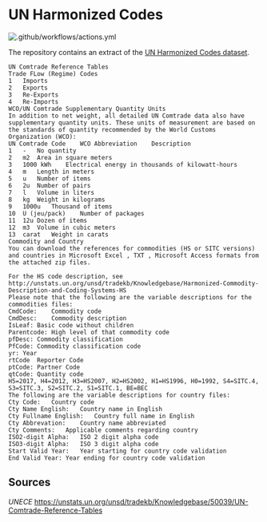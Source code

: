 # UN Harmonized Codes 
![.github/workflows/actions.yml](https://github.com/marek5050/HARMONIZED-CODES/workflows/.github/workflows/actions.yml/badge.svg)

The repository contains an extract of the [UN Harmonized Codes dataset](https://unstats.un.org/unsd/tradekb/Knowledgebase/50039/UN-Comtrade-Reference-Tables). 

```
UN Comtrade Reference Tables​
Trade FLow (Regime) Codes
1	Imports
2	Exports
3	Re-Exports
4	Re-Imports
WCO/UN Comtrade Supplementary Quantity Units
In addition to net weight, all detailed UN Comtrade data also have supplementary quantity units. These units of measurement are based on the standards of quantity recommended by the World Customs Organization (WCO):
UN Comtrade Code	WCO Abbreviation	Description
1	-	No quantity
2	m2	Area in square meters
3	1000 kWh	Electrical energy in thousands of kilowatt-hours
4	m	Length in meters
5	u	Number of items
6	2u	Number of pairs
7	l	Volume in liters
8	kg	Weight in kilograms
9	1000u	Thousand of items
10	U (jeu/pack)	Number of packages
11	12u	Dozen of items
12	m3	Volume in cubic meters
13	carat	Weight in carats
Commodity and Country
You can download the references for commodities (HS or SITC versions) and countries in Microsoft Excel , TXT , Microsoft Access formats from the attached zip files.

For the HS code description, see
http://unstats.un.org/unsd/tradekb/Knowledgebase/Harmonized-Commodity-Description-and-Coding-Systems-HS
Please note that the following are the variable descriptions for the commodities files:
CmdCode:	Commodity code
CmdDesc:	Commodity description
IsLeaf:	Basic code without children
Parentcode:	High level of that commodity code
pfDesc:	Commodity classification
PfCode:	Commodity classification code
yr:	Year
rtCode	Reporter Code
ptCode:	Partner Code
qtCode:	Quantity code
H5=2017, H4=2012, H3=HS2007, H2=HS2002, H1=HS1996, H0=1992, S4=SITC.4, S3=SITC.3, S2=SITC.2, S1=SITC.1, BE=BEC
The following are the variable descriptions for country files:
Cty Code:	Country code
Cty Name English:	Country name in English
Cty Fullname English:	Country full name in English
Cty Abbrevation:	Country name abbreviated
Cty Comments:	Applicable comments regarding country
ISO2-digit Alpha:	ISO 2 digit alpha code
ISO3-digit Alpha:	ISO 3 digit alpha code
Start Valid Year:	Year starting for country code validation
End Valid Year:	Year ending for country code validation
```
## Sources
*UNECE*
https://unstats.un.org/unsd/tradekb/Knowledgebase/50039/UN-Comtrade-Reference-Tables


